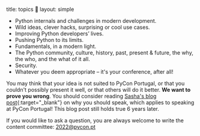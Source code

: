 title: topics 🎯
layout: simple

* Python internals and challenges in modern development.
* Wild ideas, clever hacks, surprising or cool use cases.
* Improving Python developers’ lives.
* Pushing Python to its limits.
* Fundamentals, in a modern light.
* The Python community, culture, history, past, present & future, the why, the who, and the what of it all.
* Security.
* Whatever you deem appropriate – it's your conference, after all!

You may think that your idea is not suited to PyCon Portugal, or that you couldn't possibly present it well, or that others will do it better. **We want to prove you wrong**. You should consider reading [Sasha's blog post](https://web.archive.org/web/20190625135013/https://www.mxsasha.eu/blog/2015/03/11/why-you-should-speak/){:target="_blank"} on why you should speak, which applies to speaking at PyCon Portugal! This blog post still holds true 6 years later.

If you would like to ask a question, you are always welcome to write the content committee: [2022@pycon.pt](mailto:2022@pycon.pt)
